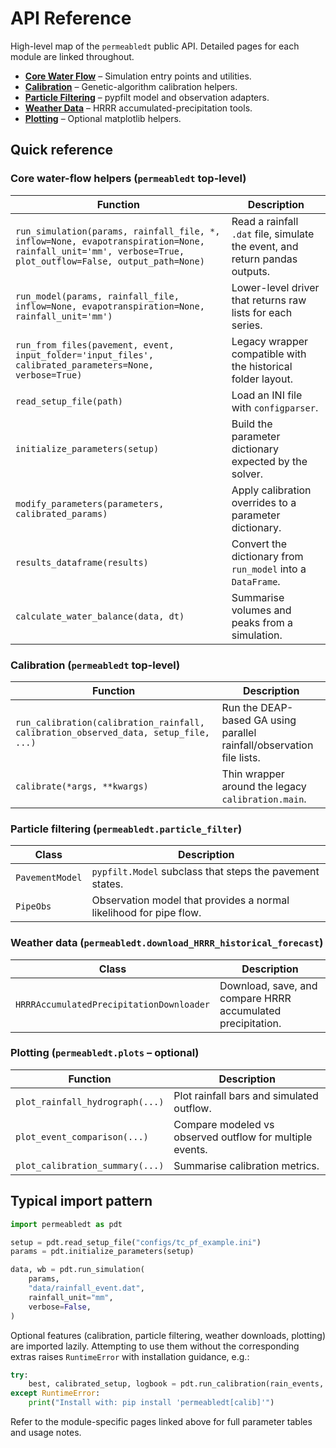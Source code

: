 # API Reference

High-level map of the `permeabledt` public API.  Detailed pages for each module
are linked throughout.

- **[Core Water Flow](water_flow.md)** – Simulation entry points and utilities.
- **[Calibration](calibration.md)** – Genetic-algorithm calibration helpers.
- **[Particle Filtering](particle_filtering.md)** – pypfilt model and observation
  adapters.
- **[Weather Data](weather_data.md)** – HRRR accumulated-precipitation tools.
- **[Plotting](plotting.md)** – Optional matplotlib helpers.

## Quick reference

### Core water-flow helpers (`permeabledt` top-level)

| Function | Description |
| --- | --- |
| `run_simulation(params, rainfall_file, *, inflow=None, evapotranspiration=None, rainfall_unit='mm', verbose=True, plot_outflow=False, output_path=None)` | Read a rainfall `.dat` file, simulate the event, and return pandas outputs. |
| `run_model(params, rainfall_file, inflow=None, evapotranspiration=None, rainfall_unit='mm')` | Lower-level driver that returns raw lists for each series. |
| `run_from_files(pavement, event, input_folder='input_files', calibrated_parameters=None, verbose=True)` | Legacy wrapper compatible with the historical folder layout. |
| `read_setup_file(path)` | Load an INI file with `configparser`. |
| `initialize_parameters(setup)` | Build the parameter dictionary expected by the solver. |
| `modify_parameters(parameters, calibrated_params)` | Apply calibration overrides to a parameter dictionary. |
| `results_dataframe(results)` | Convert the dictionary from `run_model` into a `DataFrame`. |
| `calculate_water_balance(data, dt)` | Summarise volumes and peaks from a simulation. |

### Calibration (`permeabledt` top-level)

| Function | Description |
| --- | --- |
| `run_calibration(calibration_rainfall, calibration_observed_data, setup_file, ...)` | Run the DEAP-based GA using parallel rainfall/observation file lists. |
| `calibrate(*args, **kwargs)` | Thin wrapper around the legacy `calibration.main`. |

### Particle filtering (`permeabledt.particle_filter`)

| Class | Description |
| --- | --- |
| `PavementModel` | `pypfilt.Model` subclass that steps the pavement states. |
| `PipeObs` | Observation model that provides a normal likelihood for pipe flow. |

### Weather data (`permeabledt.download_HRRR_historical_forecast`)

| Class | Description |
| --- | --- |
| `HRRRAccumulatedPrecipitationDownloader` | Download, save, and compare HRRR accumulated precipitation. |

### Plotting (`permeabledt.plots` – optional)

| Function | Description |
| --- | --- |
| `plot_rainfall_hydrograph(...)` | Plot rainfall bars and simulated outflow. |
| `plot_event_comparison(...)` | Compare modeled vs observed outflow for multiple events. |
| `plot_calibration_summary(...)` | Summarise calibration metrics. |

## Typical import pattern

```python
import permeabledt as pdt

setup = pdt.read_setup_file("configs/tc_pf_example.ini")
params = pdt.initialize_parameters(setup)

data, wb = pdt.run_simulation(
    params,
    "data/rainfall_event.dat",
    rainfall_unit="mm",
    verbose=False,
)
```

Optional features (calibration, particle filtering, weather downloads, plotting)
are imported lazily.  Attempting to use them without the corresponding extras
raises `RuntimeError` with installation guidance, e.g.:

```python
try:
    best, calibrated_setup, logbook = pdt.run_calibration(rain_events, observed, setup_file)
except RuntimeError:
    print("Install with: pip install 'permeabledt[calib]'")
```

Refer to the module-specific pages linked above for full parameter tables and
usage notes.
